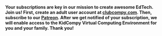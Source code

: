 **Your subscriptions are key in our mission to create awesome EdTech.  Join us!
First, create an adult user account at [clubcompy.com](https://clubcompy.com).
Then, subscribe to our [Patreon](https://patreon.com).  After we get notified
of your subscription, we will enable access to the KidCompy Virtual Computing 
Environment for you and your family.  Thank you!**
